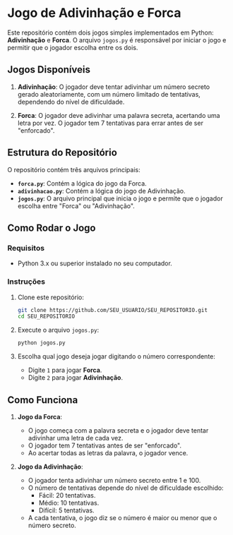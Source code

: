 # Jogo de Adivinhação e Forca

Este repositório contém dois jogos simples implementados em Python: **Adivinhação** e **Forca**. O arquivo `jogos.py` é responsável por iniciar o jogo e permitir que o jogador escolha entre os dois.

## Jogos Disponíveis

1. **Adivinhação**: O jogador deve tentar adivinhar um número secreto gerado aleatoriamente, com um número limitado de tentativas, dependendo do nível de dificuldade.
   
2. **Forca**: O jogador deve adivinhar uma palavra secreta, acertando uma letra por vez. O jogador tem 7 tentativas para errar antes de ser "enforcado".

## Estrutura do Repositório

O repositório contém três arquivos principais:

- **`forca.py`**: Contém a lógica do jogo da Forca.
- **`adivinhacao.py`**: Contém a lógica do jogo de Adivinhação.
- **`jogos.py`**: O arquivo principal que inicia o jogo e permite que o jogador escolha entre "Forca" ou "Adivinhação".

## Como Rodar o Jogo

### Requisitos

- Python 3.x ou superior instalado no seu computador.

### Instruções

1. Clone este repositório:
   ```bash
   git clone https://github.com/SEU_USUARIO/SEU_REPOSITORIO.git
   cd SEU_REPOSITORIO
   ```

2. Execute o arquivo `jogos.py`:
   ```bash
   python jogos.py
   ```

3. Escolha qual jogo deseja jogar digitando o número correspondente:
   - Digite `1` para jogar **Forca**.
   - Digite `2` para jogar **Adivinhação**.

## Como Funciona

1. **Jogo da Forca**:
   - O jogo começa com a palavra secreta e o jogador deve tentar adivinhar uma letra de cada vez.
   - O jogador tem 7 tentativas antes de ser "enforcado".
   - Ao acertar todas as letras da palavra, o jogador vence.

2. **Jogo da Adivinhação**:
   - O jogador tenta adivinhar um número secreto entre 1 e 100.
   - O número de tentativas depende do nível de dificuldade escolhido:
     - Fácil: 20 tentativas.
     - Médio: 10 tentativas.
     - Difícil: 5 tentativas.
   - A cada tentativa, o jogo diz se o número é maior ou menor que o número secreto.

